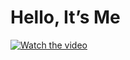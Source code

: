 # Hello, It’s Me

[![Watch the video](https://img.youtube.com/vi/YQHsXMglC9A/0.jpg)](https://youtu.be/YQHsXMglC9A?si=S_d9V5XUZurN-l4c)


